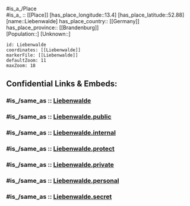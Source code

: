﻿---
confidential: public
isDeleted: false
location:
- 52.88
- 13.4
mapmarker: city
mapzoom:
- 7
- 12
SpocWebEntityId: 31994
tags:
- geo/City
type: City
---

#is_a_/Place  
#is_a_ :: [[Place]] 
[has_place_longitude::13.4] 
[has_place_latitude::52.88] 
[name::Liebenwalde] 
has_place_country:: [[Germany]]  
has_place_province:: [[Brandenburg]]  
[Population::] 
[Unknown::] 


```leaflet
id: Liebenwalde
coordinates: [[Liebenwalde]] 
markerFile: [[Liebenwalde]] 
defaultZoom: 11 
maxZoom: 18
```


## Confidential Links & Embeds: 

### #is_/same_as :: [Liebenwalde](/_Standards/Earth/Continent/Europe/Europe~Central/Germany/Germany~East/Brandenburg/counties~Brandenburg/Oberhavel/cities~Oberhavel/Liebenwalde.md) 

### #is_/same_as :: [Liebenwalde.public](/_public/Earth/Continent/Europe/Europe~Central/Germany/Germany~East/Brandenburg/counties~Brandenburg/Oberhavel/cities~Oberhavel/Liebenwalde.public.md) 

### #is_/same_as :: [Liebenwalde.internal](/_internal/Earth/Continent/Europe/Europe~Central/Germany/Germany~East/Brandenburg/counties~Brandenburg/Oberhavel/cities~Oberhavel/Liebenwalde.internal.md) 

### #is_/same_as :: [Liebenwalde.protect](/_protect/Earth/Continent/Europe/Europe~Central/Germany/Germany~East/Brandenburg/counties~Brandenburg/Oberhavel/cities~Oberhavel/Liebenwalde.protect.md) 

### #is_/same_as :: [Liebenwalde.private](/_private/Earth/Continent/Europe/Europe~Central/Germany/Germany~East/Brandenburg/counties~Brandenburg/Oberhavel/cities~Oberhavel/Liebenwalde.private.md) 

### #is_/same_as :: [Liebenwalde.personal](/_personal/Earth/Continent/Europe/Europe~Central/Germany/Germany~East/Brandenburg/counties~Brandenburg/Oberhavel/cities~Oberhavel/Liebenwalde.personal.md) 

### #is_/same_as :: [Liebenwalde.secret](/_secret/Earth/Continent/Europe/Europe~Central/Germany/Germany~East/Brandenburg/counties~Brandenburg/Oberhavel/cities~Oberhavel/Liebenwalde.secret.md)


